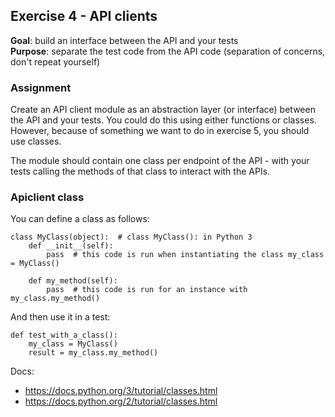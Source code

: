 ## Exercise 4 - API clients
**Goal**: build an interface between the API and your tests  
**Purpose**: separate the test code from the API code (separation of concerns,
don't repeat yourself)

### Assignment
Create an API client module as an abstraction layer (or interface) between the API and your tests. You could do this
using either functions or classes. However, because of something we want to do in exercise 5, you should use classes.

The module should contain one class per endpoint of the API - with your tests calling the methods of that class
to interact with the APIs.


### Apiclient class
You can define a class as follows:
```
class MyClass(object):  # class MyClass(): in Python 3
    def __init__(self):
        pass  # this code is run when instantiating the class my_class = MyClass()
    
    def my_method(self):
        pass  # this code is run for an instance with my_class.my_method()

```

And then use it in a test:
```
def test_with_a_class():
    my_class = MyClass()
    result = my_class.my_method()

```

Docs:
- https://docs.python.org/3/tutorial/classes.html
- https://docs.python.org/2/tutorial/classes.html
